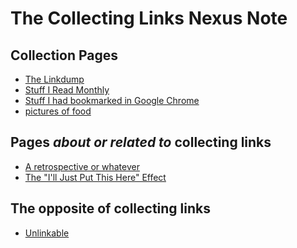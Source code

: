 # The Collecting Links Nexus Note

## Collection Pages

- [The Linkdump][]
- [Stuff I Read Monthly][SIRM]
- [Stuff I had bookmarked in Google Chrome][Old Bookmarks]
- [pictures of food][FEWD]

[The Linkdump]: 1337e279-9790-4c24-aeeb-56337c994726.md
[SIRM]: 2593b86b-8504-4c6e-af09-501c6a54ef67.md
[Old Bookmarks]: 878e8967-fa5d-423d-8ac0-b369138ae10f.md
[FEWD]: 5f9b2f0f-b785-45b7-9727-7eb3b4be5be4.md

## Pages *about or related to* collecting links

- [A retrospective or whatever][retrospective]
- [The "I'll Just Put This Here" Effect][IJPTH]

[retrospective]: 6bc7437f-c734-496e-93f7-e8fdb37893f2.md
[IJPTH]: d45118b8-5c12-4766-97e0-f7163066601f.md

## The opposite of collecting links

- [Unlinkable][]

[Unlinkable]: 9c9d521c-9254-443f-8627-00bab349928f.md
